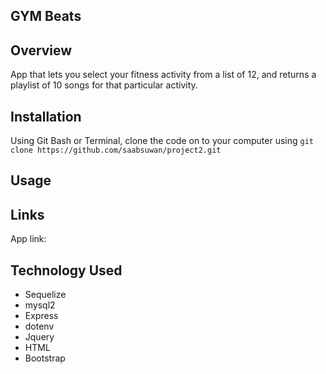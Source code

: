 ## GYM Beats
## Overview

App that lets you select your fitness activity from a list of 12, and returns a playlist of 10 songs for that particular activity.

## Installation

Using Git Bash or Terminal, clone the code on to your computer using `git clone https://github.com/saabsuwan/project2.git`

## Usage

<!-- descprition /pics to do -->

## Links

App link:

## Technology Used

- Sequelize
- mysql2
- Express
- dotenv
- Jquery
- HTML
- Bootstrap
